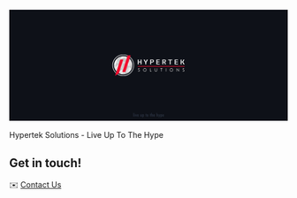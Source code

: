 ![White Hypertek Solutions logo in front of a horizontal banner of blue](https://github.com/hyperteksolutions/.github/blob/master/HyperGit.png?raw=true)

Hypertek Solutions - Live Up To The Hype

## Get in touch!

✉️ [Contact Us](mailto:contact@hypertek.dev)
